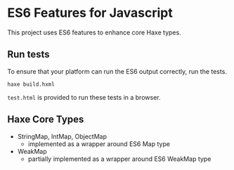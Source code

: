 # ES6 Features for Javascript

This project uses ES6 features to enhance core Haxe types.

## Run tests

To ensure that your platform can run the ES6 output correctly, run the tests.

    haxe build.hxml

`test.html` is provided to run these tests in a browser.

## Haxe Core Types
- StringMap, IntMap, ObjectMap
    - implemented as a wrapper around ES6 Map type
- WeakMap
    - partially implemented as a wrapper around ES6 WeakMap type
